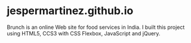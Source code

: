 # jespermartinez.github.io


Brunch is an online Web site for food services in India. I built this project using HTML5, CCS3 with CSS Flexbox, JavaScript and jQuery.
